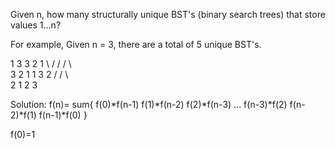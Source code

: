 Given n, how many structurally unique BST's (binary search trees) that store values 1...n?

For example,
Given n = 3, there are a total of 5 unique BST's.

   1         3     3      2      1
    \       /     /      / \      \
     3     2     1      1   3      2
    /     /       \                 \
   2     1         2                 3

Solution:
f(n)=
sum{
f(0)*f(n-1)
f(1)*f(n-2)
f(2)*f(n-3)
...
f(n-3)*f(2)
f(n-2)*f(1)
f(n-1)*f(0)
}

f(0)=1